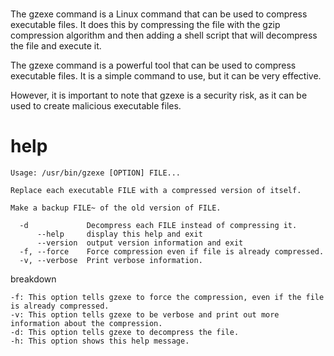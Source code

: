 # 

The gzexe command is a Linux command that can be used to compress executable files. It does this by compressing the file with the gzip compression algorithm and then adding a shell script that will decompress the file and execute it.

The gzexe command is a powerful tool that can be used to compress executable files. It is a simple command to use, but it can be very effective.

However, it is important to note that gzexe is a security risk, as it can be used to create malicious executable files.

# help 

```
Usage: /usr/bin/gzexe [OPTION] FILE...

Replace each executable FILE with a compressed version of itself.

Make a backup FILE~ of the old version of FILE.

  -d             Decompress each FILE instead of compressing it.
      --help     display this help and exit
      --version  output version information and exit
  -f, --force    Force compression even if file is already compressed.
  -v, --verbose  Print verbose information.
```

breakdown 

```
-f: This option tells gzexe to force the compression, even if the file is already compressed.
-v: This option tells gzexe to be verbose and print out more information about the compression.
-d: This option tells gzexe to decompress the file.
-h: This option shows this help message.
```

